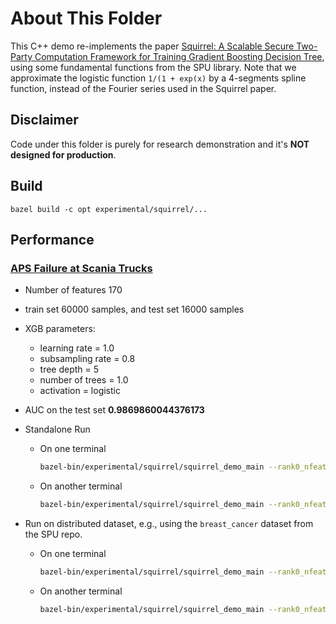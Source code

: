 # About This Folder

This C++ demo re-implements the paper [Squirrel: A Scalable Secure Two-Party Computation Framework for Training Gradient Boosting Decision Tree](https://eprint.iacr.org/2023/527),
using some fundamental functions from the SPU library.
Note that we approximate the logistic function `1/(1 + exp(x)` by a 4-segments spline function, instead of the Fourier series used in the Squirrel paper.

## Disclaimer

Code under this folder is purely for research demonstration and it's **NOT designed for production**.

## Build

`bazel build -c opt experimental/squirrel/...`

## Performance

### [APS Failure at Scania Trucks](http://archive.ics.uci.edu/ml/datasets/APS+Failure+at+Scania+Trucks)

* Number of features 170
* train set 60000 samples, and test set 16000  samples
* XGB parameters:
  * learning rate = 1.0
  * subsampling rate = 0.8
  * tree depth = 5
  * number of trees = 1.0
  * activation = logistic
* AUC on the test set **0.9869860044376173**
* Standalone Run
  * On one terminal

    ```sh
    bazel-bin/experimental/squirrel/squirrel_demo_main --rank0_nfeatures=85 --rank1_nfeatures=85 --standalone=true --train=BinaryClassification_Aps_Test_60000_171.csv --test=BinaryClassification_Aps_Test_16000_171.csv --rank=0 --has_label=0 --lr=1.0 --subsample=0.8
    ```

  * On another terminal

    ```sh
    bazel-bin/experimental/squirrel/squirrel_demo_main --rank0_nfeatures=85 --rank1_nfeatures=85 --standalone=true --train=BinaryClassification_Aps_Test_60000_171.csv --test=BinaryClassification_Aps_Test_16000_171.csv --rank=1 --has_label=1 --lr=1.0 --subsample=0.8
    ```

* Run on distributed dataset, e.g., using the `breast_cancer` dataset from the SPU repo.
  * On one terminal

    ```sh
    bazel-bin/experimental/squirrel/squirrel_demo_main --rank0_nfeatures=15 --rank1_nfeatures=15 --standalone=false --train=examples/data/breast_cancer_a.csv --rank=0 --has_label=0 --lr=1.0 --subsample=0.8
    ```

  * On another terminal

    ```sh
    bazel-bin/experimental/squirrel/squirrel_demo_main --rank0_nfeatures=15 --rank1_nfeatures=15 --standalone=false --train=examples/data/breast_cancer_b.csv --rank=1 --has_label=1 --lr=1.0 --subsample=0.8
    ```
